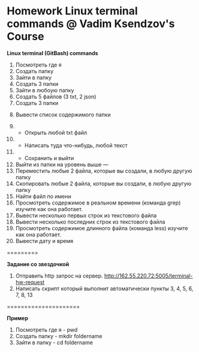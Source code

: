 # Homework Linux terminal commands @ Vadim Ksendzov's Course

**Linux terminal (GitBash) commands**

1) Посмотреть где я
2) Создать папку
3) Зайти в папку
4) Создать 3 папки
5) Зайти в любоую папку
6) Создать 5 файлов (3 txt, 2 json)
7) Создать 3 папки
8. Вывести список содержимого папки
9) + Открыть любой txt файл
10) + Написать туда что-нибудь, любой текст
11) + Сохранить и выйти
12) Выйти из папки на уровень выше
—
13) Переместить любые 2 файла, которые вы создали, в любую другую папку
14) Скопировать любые 2 файла, которые вы создали, в любую другую папку
15) Найти файл по имени
16) Просмотреть содержимое в реальном времени (команда grep) изучите как она работает.
17) Вывести несколько первых строк из текстового файла
19) Вывести несколько последних строк из текстового файла
20) Просмотреть содержимое длинного файла (команда less) изучите как она работает.
21) Вывести дату и время


=========

**Задание cо звездочкой**
1) Отправить http запрос на сервер.
http://162.55.220.72:5005/terminal-hw-request
2) Написать скрипт который выполнит автоматически пункты 3, 4, 5, 6, 7, 8, 13

=====================


**Пример**
1) Посмотреть где я - pwd
2) Создать папку - mkdir foldername
3) Зайти в папку - cd foldername
